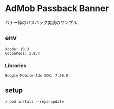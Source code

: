 # AdMob Passback Banner

バナー枠のパスバック実装のサンプル

## env

```
Xcode: 10.3
CocoaPods: 1.8.4
```

### Libraries

```
Google-Mobile-Ads-SDK: 7.56.0
```

## setup

```
> pod install --repo-update
```

